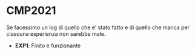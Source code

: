 # CMP2021
Se facessimo un log di quello che e' stato fatto e di quello che manca per ciascuna esperienza non sarebbe male.

* **EXP1**:
Finito e funzionante
